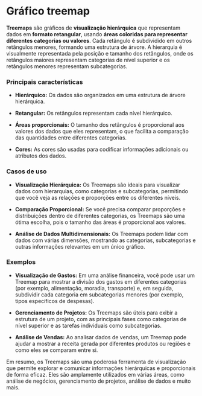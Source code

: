 # Gráfico treemap

**Treemaps** são gráficos de **visualização hierárquica** que representam dados em **formato retangular**, usando **áreas coloridas para representar diferentes categorias ou valores**. Cada retângulo é subdividido em outros retângulos menores, formando uma estrutura de árvore. A hierarquia é visualmente representada pela posição e tamanho dos retângulos, onde os retângulos maiores representam categorias de nível superior e os retângulos menores representam subcategorias.

### **Principais características**

- **Hierárquico:** Os dados são organizados em uma estrutura de árvore hierárquica.

- **Retangular:** Os retângulos representam cada nível hierárquico.

- **Áreas proporcionais:** O tamanho dos retângulos é proporcional aos valores dos dados que eles representam, o que facilita a comparação das quantidades entre diferentes categorias.

- **Cores:** As cores são usadas para codificar informações adicionais ou atributos dos dados.

### **Casos de uso**

- **Visualização Hierárquica:** Os Treemaps são ideais para visualizar dados com hierarquias, como categorias e subcategorias, permitindo que você veja as relações e proporções entre os diferentes níveis.

- **Comparação Proporcional:** Se você precisa comparar proporções e distribuições dentro de diferentes categorias, os Treemaps são uma ótima escolha, pois o tamanho das áreas é proporcional aos valores.

- **Análise de Dados Multidimensionais:** Os Treemaps podem lidar com dados com várias dimensões, mostrando as categorias, subcategorias e outras informações relevantes em um único gráfico.

### **Exemplos**

- **Visualização de Gastos:** Em uma análise financeira, você pode usar um Treemap para mostrar a divisão dos gastos em diferentes categorias (por exemplo, alimentação, moradia, transporte) e, em seguida, subdividir cada categoria em subcategorias menores (por exemplo, tipos específicos de despesas).

- **Gerenciamento de Projetos:** Os Treemaps são úteis para exibir a estrutura de um projeto, com as principais fases como categorias de nível superior e as tarefas individuais como subcategorias.

- **Análise de Vendas:** Ao analisar dados de vendas, um Treemap pode ajudar a mostrar a receita gerada por diferentes produtos ou regiões e como eles se comparam entre si.

Em resumo, os Treemaps são uma poderosa ferramenta de visualização que permite explorar e comunicar informações hierárquicas e proporcionais de forma eficaz. Eles são amplamente utilizados em várias áreas, como análise de negócios, gerenciamento de projetos, análise de dados e muito mais.
